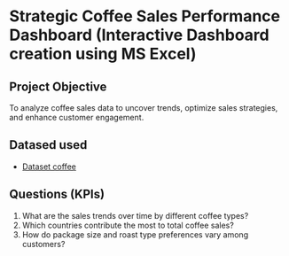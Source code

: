 # Strategic Coffee Sales Performance Dashboard (Interactive Dashboard creation using MS Excel)
## Project Objective
To analyze coffee sales data to uncover trends, optimize sales strategies, and enhance customer engagement.

## Datased used
-	<a href="https://github.com/Ericajmj/Sales-Performance-Dashboard/blob/c7f5906ca44963fabcb17c0b778912451c236df6/Coffee%20order%20data%20.xlsx">Dataset coffee</a>

## Questions (KPIs)
1.	What are the sales trends over time by different coffee types?
2.	Which countries contribute the most to total coffee sales?
3.	How do package size and roast type preferences vary among customers?



